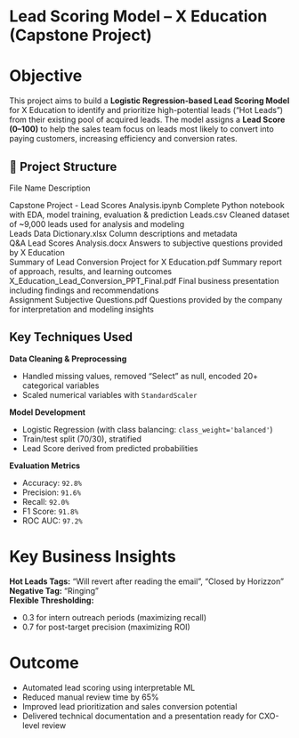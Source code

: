 # Lead Scoring Model – X Education (Capstone Project)

# Objective
This project aims to build a **Logistic Regression-based Lead Scoring Model** for X Education to identify and prioritize high-potential leads (“Hot Leads”) from their existing pool of acquired leads. The model assigns a **Lead Score (0–100)** to help the sales team focus on leads most likely to convert into paying customers, increasing efficiency and conversion rates.
 
## 📂 Project Structure

File Name                                            Description 
 
Capstone Project - Lead Scores Analysis.ipynb            Complete Python notebook with EDA, model training, evaluation & prediction 
Leads.csv                                                Cleaned dataset of ~9,000 leads used for analysis and modeling              
Leads Data Dictionary.xlsx                               Column descriptions and metadata                                            
Q&A Lead Scores Analysis.docx                            Answers to subjective questions provided by X Education                    
Summary of Lead Conversion Project for X Education.pdf   Summary report of approach, results, and learning outcomes  
X_Education_Lead_Conversion_PPT_Final.pdf                Final business presentation including findings and recommendations         
Assignment Subjective Questions.pdf                      Questions provided by the company for interpretation and modeling insights 

## Key Techniques Used

**Data Cleaning & Preprocessing**  
  - Handled missing values, removed “Select” as null, encoded 20+ categorical variables  
  - Scaled numerical variables with `StandardScaler`

**Model Development**  
  - Logistic Regression (with class balancing: `class_weight='balanced'`)  
  - Train/test split (70/30), stratified  
  - Lead Score derived from predicted probabilities

**Evaluation Metrics**  
  - Accuracy: `92.8%`  
  - Precision: `91.6%`  
  - Recall: `92.0%`  
  - F1 Score: `91.8%`  
  - ROC AUC: `97.2%`
    
# Key Business Insights

**Hot Leads Tags:** “Will revert after reading the email”, “Closed by Horizzon”
**Negative Tag:** “Ringing”  
**Flexible Thresholding:**  
  - 0.3 for intern outreach periods (maximizing recall)  
  - 0.7 for post-target precision (maximizing ROI)
    
# Outcome

- Automated lead scoring using interpretable ML  
- Reduced manual review time by 65%  
- Improved lead prioritization and sales conversion potential  
- Delivered technical documentation and a presentation ready for CXO-level review
